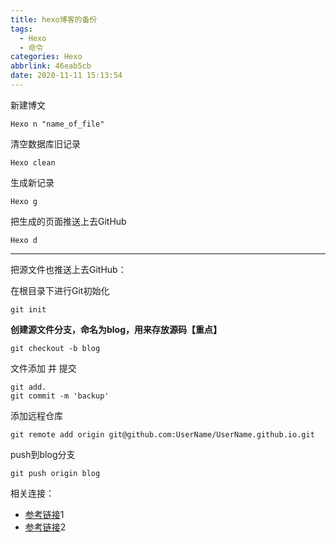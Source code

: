 ```yaml
---
title: hexo博客的备份
tags:
  - Hexo
  - 命令
categories: Hexo
abbrlink: 46eab5cb
date: 2020-11-11 15:13:54
---
```


新建博文

```shell
Hexo n "name_of_file"
```

清空数据库旧记录
```shell
Hexo clean
```
生成新记录
```shell
Hexo g
```
把生成的页面推送上去GitHub
```shell
Hexo d
```
---

把源文件也推送上去GitHub：

在根目录下进行Git初始化
```shell
git init
```
**创建源文件分支，命名为blog，用来存放源码【重点】**

```shell
git checkout -b blog
```
文件添加 并 提交
```shell
git add.
git commit -m 'backup'
```
添加远程仓库
```shell
git remote add origin git@github.com:UserName/UserName.github.io.git
```
push到blog分支
```shell
git push origin blog
```






相关连接：

- [参考链接](https://www.yansheng.xyz/article/b4e9a9a2.html)1
- [参考链接](https://blog.csdn.net/zk673820543/article/details/52698760)2

